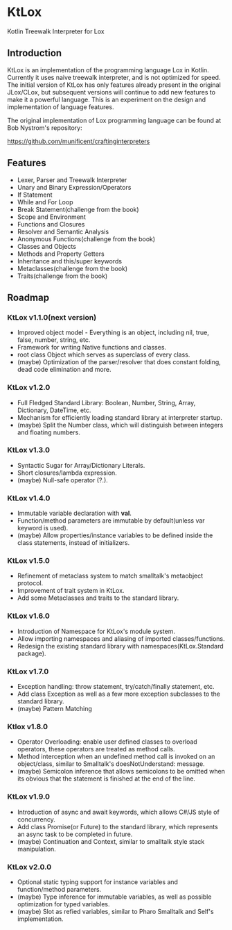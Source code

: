 # KtLox
Kotlin Treewalk Interpreter for Lox

## Introduction
KtLox is an implementation of the programming language Lox in Kotlin. Currently it uses naive treewalk interpreter, and is not optimized for speed. The initial version of KtLox has only features already present in the original JLox/CLox, but subsequent versions will continue to add new features to make it a powerful language. This is an experiment on the design and implementation of language features. 

The original implementation of Lox programming language can be found at Bob Nystrom's repository: 

https://github.com/munificent/craftinginterpreters

## Features
- Lexer, Parser and Treewalk Interpreter
- Unary and Binary Expression/Operators
- If Statement
- While and For Loop
- Break Statement(challenge from the book)
- Scope and Environment
- Functions and Closures
- Resolver and Semantic Analysis
- Anonymous Functions(challenge from the book)
- Classes and Objects
- Methods and Property Getters
- Inheritance and this/super keywords
- Metaclasses(challenge from the book)
- Traits(challenge from the book)

## Roadmap

### KtLox v1.1.0(next version)
- Improved object model - Everything is an object, including nil, true, false, number, string, etc. 
- Framework for writing Native functions and classes. 
- root class Object which serves as superclass of every class. 
- (maybe) Optimization of the parser/resolver that does constant folding, dead code elimination and more. 

### KtLox v1.2.0
- Full Fledged Standard Library: Boolean, Number, String, Array, Dictionary, DateTime, etc.
- Mechanism for efficiently loading standard library at interpreter startup. 
- (maybe) Split the Number class, which will distinguish between integers and floating numbers.

### KtLox v1.3.0
- Syntactic Sugar for Array/Dictionary Literals.
- Short closures/lambda expression.
- (maybe) Null-safe operator (?.). 

### KtLox v1.4.0
- Immutable variable declaration with **val**.
- Function/method parameters are immutable by default(unless var keyword is used).
- (maybe) Allow properties/instance variables to be defined inside the class statements, instead of initializers.

### KtLox v1.5.0
- Refinement of metaclass system to match smalltalk's metaobject protocol. 
- Improvement of trait system in KtLox. 
- Add some Metaclasses and traits to the standard library.

### KtLox v1.6.0
- Introduction of Namespace for KtLox's module system. 
- Allow importing namespaces and aliasing of imported classes/functions.
- Redesign the existing standard library with namespaces(KtLox.Standard package).

### KtLox v1.7.0
- Exception handling: throw statement, try/catch/finally statement, etc. 
- Add class Exception as well as a few more exception subclasses to the standard library.
- (maybe) Pattern Matching

### Ktlox v1.8.0
- Operator Overloading: enable user defined classes to overload operators, these operators are treated as method calls.
- Method interception when an undefined method call is invoked on an object/class, similar to Smalltalk's doesNotUnderstand: message. 
- (maybe) Semicolon inference that allows semicolons to be omitted when its obvious that the statement is finished at the end of the line. 

### KtLox v1.9.0
- Introduction of async and await keywords, which allows C#/JS style of concurrency. 
- Add class Promise(or Future) to the standard library, which represents an async task to be completed in future.
- (maybe) Continuation and Context, similar to smalltalk style stack manipulation.

### KtLox v2.0.0
- Optional static typing support for instance variables and function/method parameters. 
- (maybe) Type inference for immutable variables, as well as possible optimization for typed variables. 
- (maybe) Slot as refied variables, similar to Pharo Smalltalk and Self's implementation. 
